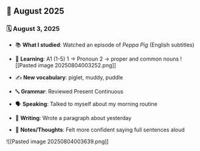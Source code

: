 
## 📆 August 2025

### 🗓️ August 3, 2025
- 📚 **What I studied**: Watched an episode of *Peppa Pig* (English subtitles)
- 📕 **Learning**: A1 (1-5)
1 -> Pronoun
2 -> proper and common nouns
![[Pasted image 20250804003252.png]]

- ✍️ **New vocabulary**: piglet, muddy, puddle
- 🔤 **Grammar**: Reviewed Present Continuous
- 🗣️ **Speaking**: Talked to myself about my morning routine
- 📓 **Writing**: Wrote a paragraph about yesterday
- 🧠 **Notes/Thoughts**: Felt more confident saying full sentences aloud



![[Pasted image 20250804003639.png]]
